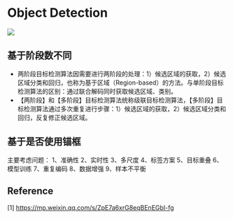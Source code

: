 # Object Detection

![](https://mmbiz.qpic.cn/sz_mmbiz_jpg/gYUsOT36vfpoNPRibFklKkeenx5mob3viace7l9TSt14Y1n4QmsJ3ibynsIXq1FnlSZxUyiaDfyYyEmFrh20oANADw/640?wx_fmt=jpeg&tp=webp&wxfrom=5&wx_lazy=1&wx_co=1)

## 基于阶段数不同
- 两阶段目标检测算法因需要进行两阶段的处理：1）候选区域的获取，2）候选区域分类和回归，也称为基于区域（Region-based）的方法。与单阶段目标检测算法的区别：通过联合解码同时获取候选区域、类别。
- 【两阶段】和【多阶段】目标检测算法统称级联目标检测算法，【多阶段】目标检测算法通过多次重复进行步骤：1）候选区域的获取，2）候选区域分类和回归，反复修正候选区域。

## 基于是否使用锚框
主要考虑问题：
1、准确性
2、实时性
3、多尺度
4、标签方案
5、目标重叠
6、模型训练
7、重复编码
8、数据增强
9、样本不平衡

## Reference
[1] https://mp.weixin.qq.com/s/ZpE7a6xrG8eqBEnEGbI-fg